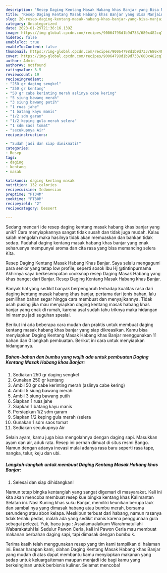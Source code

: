 ```yaml
---
description: "Resep Daging Kentang Masak Habang khas Banjar yang Bisa Manjain Lidah"
title: "Resep Daging Kentang Masak Habang khas Banjar yang Bisa Manjain Lidah"
slug: 20-resep-daging-kentang-masak-habang-khas-banjar-yang-bisa-manjain-lidah
category: Uncategorized
date: 2023-01-29T21:36:16.139Z
image: https://img-global.cpcdn.com/recipes/90064798d1b9d733/680x482cq70/daging-kentang-masak-habang-khas-banjar-foto-resep-utama.jpg
hideToc: false
enableToc: true
enableTocContent: false
thumbnail: https://img-global.cpcdn.com/recipes/90064798d1b9d733/680x482cq70/daging-kentang-masak-habang-khas-banjar-foto-resep-utama.jpg
cover: https://img-global.cpcdn.com/recipes/90064798d1b9d733/680x482cq70/daging-kentang-masak-habang-khas-banjar-foto-resep-utama.jpg
author: Admin
authorAv: notfound
ratingvalue: 3.5
reviewcount: 19
recipeingredient:
- "250 gr daging sengkel"
- "250 gr kentang"
- "50 gr cabe kerinting merah aslinya cabe kering"
- "5 siung bawang merah"
- "3 siung bawang putih"
- "1 ruas jahe"
- "1 batang kayu manis"
- "1/2 sdm garam"
- "1/2 keping gula merah selera"
- "1 sdm saos tomat"
- "secukupnya Air"
recipeinstructions:

- "Sudah jadi dan siap dinikmati!"
categories:
- Resep
tags:
- daging
- kentang
- masak

katakunci: daging kentang masak 
nutrition: 132 calories
recipecuisine: Indonesian
preptime: "PT34M"
cooktime: "PT30M"
recipeyield: "2"
recipecategory: Dessert

---
```





Sedang mencari ide resep daging kentang masak habang khas banjar yang unik? Cara menyiapkannya sangat tidak susah dan tidak juga mudah. Kalau salah mengolah maka hasilnya tidak akan memuaskan dan bahkan tidak sedap. Padahal daging kentang masak habang khas banjar yang enak seharusnya mempunyai aroma dan cita rasa yang bisa memancing selera Kita.





Resep Daging Kentang Masak Habang Khas Banjar. Saya selalu mengagumi para senior yang tetap low profile, seperti sosok Ibu Hj @tintinpurnama Akhirnya saya berkesempatan cooksnap resep Daging Masak Habang yang khas banget dari Banjar. Resep Daging Kentang Masak Habang khas Banjar.

Banyak hal yang sedikit banyak berpengaruh terhadap kualitas rasa dari daging kentang masak habang khas banjar, pertama dari jenis bahan, lalu pemilihan bahan segar hingga cara membuat dan menyajikannya. Tidak usah pusing jika mau menyiapkan daging kentang masak habang khas banjar yang enak di rumah, karena asal sudah tahu triknya maka hidangan ini mampu jadi suguhan spesial.






Berikut ini ada beberapa cara mudah dan praktis untuk membuat daging kentang masak habang khas banjar yang siap dikreasikan. Kamu bisa menyiapkan Daging Kentang Masak Habang khas Banjar menggunakan 11 bahan dan 0 langkah pembuatan. Berikut ini cara untuk menyiapkan hidangannya.

<!--inarticleads1-->

##### Bahan-bahan dan bumbu yang wajib ada untuk pembuatan Daging Kentang Masak Habang khas Banjar:

1. Sediakan 250 gr daging sengkel
1. Gunakan 250 gr kentang
1. Ambil 50 gr cabe kerinting merah (aslinya cabe kering)
1. Ambil 5 siung bawang merah
1. Ambil 3 siung bawang putih
1. Siapkan 1 ruas jahe
1. Siapkan 1 batang kayu manis
1. Persiapkan 1/2 sdm garam
1. Siapkan 1/2 keping gula merah /selera
1. Gunakan 1 sdm saos tomat
1. Sediakan secukupnya Air


Selain ayam, kamu juga bisa mengolahnya dengan daging sapi. Masukkan ayam dan air, aduk rata. Resep ini pernah dimuat di situs resmi Bango. Namun dengan adanya inovasi mulai adanya rasa baru seperti rasa tape, nangka, telur, keju dan ubi. 

<!--inarticleads2-->

##### Langkah-langkah untuk membuat Daging Kentang Masak Habang khas Banjar:


1. Selesai dan siap dihidangkan!

Namun tetap bingka kentanglah yang sangat digemari di masyarakat. Kali ini kita akan mencoba membuat resep kue bingka kentang khas Kalimantan Selatan ini. Nasi Kuning khas suku Banjar, memiliki keunikan berupa lauk dan sambal nya yang dimasak habang­ atau bumbu merah, bersama serundeng atau abon kelapa. Meskipun terbuat dari habang, namun rasanya tidak terlalu pedas, malah ada yang sedikit manis karena penggunaan gula sebagai pelezat. Yuk, baca juga : Assalamualaikum Warahmatullahi WabarakatuhHai Sedulur Pawon Ceria, kali ini Pawon Ceria mau membuat makanan berbahan daging sapi, tapi dimasak dengan bumbu k. 

Terima kasih telah menggunakan resep yang tim kami tampilkan di halaman ini. Besar harapan kami, olahan Daging Kentang Masak Habang khas Banjar yang mudah di atas dapat membantu kamu menyiapkan makanan yang sedap untuk keluarga/teman maupun menjadi ide bagi kamu yang berkeinginan untuk berbisnis kuliner. Selamat mencoba!
